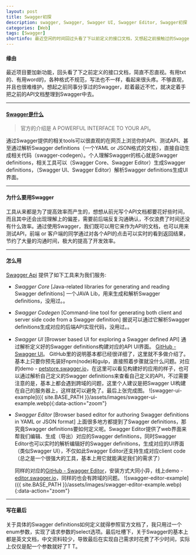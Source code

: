 ```yaml
---
layout: post
title: Swagger初探
description: swagger, Swagger, Swagger UI, Swagger Editor, Swagger初探
categories: [Web]
tags: [Swagger]
shortinfo: 最近空闲的时间回过头看了下以前定义的接口文档，又想起之前接触过的Swagger，整理了一下分享给大家。
---
```


#### **缘由**

最近项目要加新功能，回头看了下之前定义的接口文档，简直不忍直视。有用txt的、有用word的，各种格式不规范，写法也不一样，看起来很头疼。不够直观，并且也很难维护。想起之前同事分享过的Swagger，趁着最近不忙，就决定着手把之前的API文档整理到Swagger中去。

---

#### **[Swagger是什么](http://swagger.io)**

>官方的介绍是 A POWERFUL INTERFACE TO YOUR API。

通过Swagger提供的相关tools可以很直观的在网页上浏览你的API、测试API、甚至通过解析Swagger definitions（一个YAML or JSON格式的文档），直接自动生成相关代码（swagger-codegen）。个人理解Swagger的核心就是Swagger definitions，相关工具可以（Swagger Core、Swagger Editor）生成Swagger definitions，（Swagger UI、Swagger Editor）解析Swagger definitions生成UI界面。

---

#### **为什么要用Swagger**

工具从来都是为了提高效率而产生的，想想从前光写个API文档都要花好些时间，而且其中还会出现理解上的偏差，需要前后端反复沟通确认，不仅浪费了时间还没有什么效率。通过使用Swagger，我们既可以用它来作为API的文档，也可以用来测试API，前端 or 客户端的同学通过对各个API的点击可以实时的看到返回结果，节约了大量的沟通时间，极大的提高了开发效率。

---

#### **怎么用**
[Swagger Api](https://github.com/swagger-api) 提供了如下工具来为我们服务:

- *Swagger Core* [Java-related libraries for generating and reading Swagger definitions]
    一个JAVA Lib，用来生成和解析Swagger definitions，没用过。。

- *Swagger Codegen* [Command-line tool for generating both client and server side code from a Swagger definition]
    据说可以通过它解析Swagger definitions生成对应的后端API实现代码，没用过。。

- *Swagger UI* [Browser based UI for exploring a Swagger defined API]
    通过解析定义好的Swagger definitions构建对应的API UI界面。
    [GitHub - Swagger UI](https://github.com/swagger-api/swagger-ui)。
    GitHub里的说明基本都已经很详细了，这里就不多做介绍了。基本上只要你预先装好npm(node)和gulp，直接照着步骤就没什么问题。对应的demo - [petstore.swagger.io](http://petstore.swagger.io/)，在这里可以看见构建好的应用的样子，也可以通过解析自己定义的Swagger definitions来查看自己定义的API，不过需要注意的是，基本上都会遇到跨域的问题，这里个人建议是把Swagger UI构建在自己的服务器上，这样就可以避免了。最后上张完成图。
    ![swagger-ui-example]({{ site.BASE_PATH }}/assets/images/swagger-ui-example.webp){:data-action="zoom"}

- *Swagger Editor* [Browser based editor for authoring Swagger definitions in YAML or JSON format]
    上面很多地方都提到了Swagger definitions，那究竟Swagger definitions要如何定义呢。Swagger Editor提供了web界面来帮我们编辑、生成（导出）对应的Swagger definitions，同时Swagger Editor也可以实时的解析编辑好的Swagger definitions，生成对应的UI界面（类似Swagger UI），不仅如此Swagger Editor还支持生成对应client code（总之是一个很强大的工具，基本上用它就能满足我们的需求了）

    同样的对应的[GitHub - Swagger Editor](https://github.com/swagger-api/swagger-editor)，安装方式大同小异，线上demo - [editor.swagger.io](http://editor.swagger.io/)，同样的也会有跨域的问题。
    ![swagger-editor-example]({{ site.BASE_PATH }}/assets/images/swagger-editor-example.webp){:data-action="zoom"}

---

#### **写在最后**

关于具体的Swagger definitions如何定义就得参照官方文档了，我只用过一个enum参数，实现了请求参数的select选项。最后吐槽下，关于Swagger的基本上都是英文文档，中文资料较少，导致最后在实现自己需求时花费了不少时间，实际上仅仅是配一个参数就好了T T。